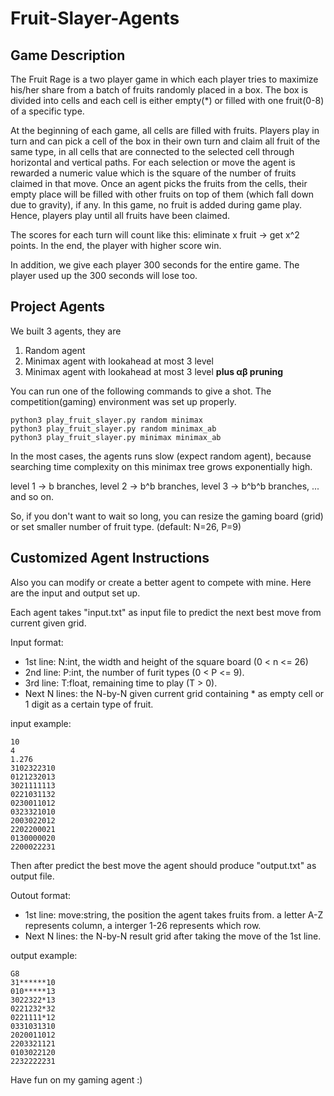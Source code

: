 # Fruit-Slayer-Agents

## Game Description
The Fruit Rage is a two player game in which each player tries to maximize his/her share from a batch of fruits randomly placed in a box. The box is divided into cells and each cell is either empty(\*) or filled with one fruit(0-8) of a specific type.

At the beginning of each game, all cells are filled with fruits. Players play in turn and can pick a cell of the box in their own turn and claim all fruit of the same type, in all cells that are connected to the selected cell through horizontal and vertical paths. For each selection or move the agent is rewarded a numeric value which is the square of the number of fruits claimed in that move. Once an agent picks the fruits from the cells, their empty place will be filled with other fruits on top of them (which fall down due to gravity), if any. In this game, no fruit is added during game play. Hence, players play until all fruits have been claimed.

The scores for each turn will count like this:
eliminate x fruit -> get x^2 points. 
In the end, the player with higher score win.

In addition, we give each player 300 seconds for the entire game. The player used up the 300 seconds will lose too.

## Project Agents
We built 3 agents, they are
1. Random agent
2. Minimax agent with lookahead at most 3 level
3. Minimax agent with lookahead at most 3 level **plus αβ pruning**

You can run one of the following commands to give a shot.
The competition(gaming) environment was set up properly.

~~~~
python3 play_fruit_slayer.py random minimax
python3 play_fruit_slayer.py random minimax_ab
python3 play_fruit_slayer.py minimax minimax_ab
~~~~

In the most cases, the agents runs slow (expect random agent), because searching time complexity on this minimax tree grows exponentially high.

level 1 -> b branches, 
level 2 -> b^b branches, 
level 3 -> b^b^b branches, 
... and so on.

So, if you don't want to wait so long, you can resize the gaming board (grid) or set smaller number of fruit type. (default: N=26, P=9)


## Customized Agent Instructions
Also you can modify or create a better agent to compete with mine.
Here are the input and output set up.

Each agent takes "input.txt" as input file to predict the next best move from current given grid.

Input format:
- 1st line: N:int, the width and height of the square board (0 < n <= 26)
- 2nd line: P:int, the number of furit types (0 < P <= 9).
- 3rd line: T:float, remaining time to play (T > 0).
- Next N lines: the N-by-N given current grid containing \* as empty cell or 1 digit as a certain type of fruit.

input example:
~~~~
10
4
1.276
3102322310
0121232013
3021111113
0221031132
0230011012
0323321010
2003022012
2202200021
0130000020
2200022231
~~~~

Then after predict the best move the agent should produce "output.txt" as output file.

Outout format:
- 1st line: move:string, the position the agent takes fruits from. a letter A-Z represents column, a interger 1-26 represents which row.
- Next N lines: the N-by-N result grid after taking the move of the 1st line.

output example:
~~~~
G8
31******10
010*****13
3022322*13
0221232*32
0221111*12
0331031310
2020011012
2203321121
0103022120
2232222231
~~~~

Have fun on my gaming agent :)




